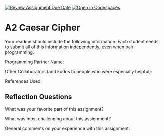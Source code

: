 [![Review Assignment Due Date](https://classroom.github.com/assets/deadline-readme-button-22041afd0340ce965d47ae6ef1cefeee28c7c493a6346c4f15d667ab976d596c.svg)](https://classroom.github.com/a/EMzpsL_M)
[![Open in Codespaces](https://classroom.github.com/assets/launch-codespace-2972f46106e565e64193e422d61a12cf1da4916b45550586e14ef0a7c637dd04.svg)](https://classroom.github.com/open-in-codespaces?assignment_repo_id=18191929)


# A2 Caesar Cipher

Your readme should include the following information. Each student needs to submit all of this information independently, even when pair programming. 

Programming Partner Name:

Other Collaborators (and kudos to people who were especially helpful):

References Used:


## Reflection Questions

What was your favorite part of this assignment?

What was most challenging about this assignment?

General comments on your experience with this assignment:

